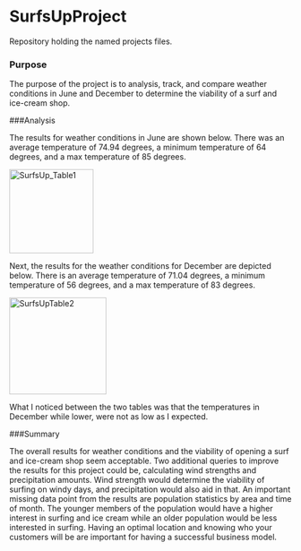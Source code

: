 # SurfsUpProject
Repository holding the named projects files.

### Purpose

  The purpose of the project is to analysis, track, and compare weather conditions in June and December to determine the viability of a surf and ice-cream shop.

###Analysis

The results for weather conditions in June are shown below. There was an average temperature of 74.94 degrees, a minimum temperature of 64 degrees, and a max temperature of 85 degrees.

<img width="150" alt="SurfsUp_Table1" src="https://user-images.githubusercontent.com/96558665/156974406-01d0f04f-d226-4013-864c-f436a8afa68f.png">

Next, the results for the weather conditions for December are depicted below. There is an average temperature of 71.04 degrees, a minimum temperature of 56 degrees, and a max     temperature of 83 degrees.

<img width="173" alt="SurfsUpTable2" src="https://user-images.githubusercontent.com/96558665/156974423-1192aa63-3d95-4085-92b1-3ea380f00230.png">

What I noticed between the two tables was that the temperatures in December while lower, were not as low as I expected.

###Summary
  
The overall results for weather conditions and the viability of opening a surf and ice-cream shop seem acceptable. Two additional queries to improve the results for this project   could be, calculating wind strengths and precipitation amounts. Wind strength would determine the viability of surfing on windy days, and precipitation would also aid in that. An important missing data point from the results are population statistics by area and time of month. The younger members of the population would have a higher interest in surfing and ice cream while an older population would be less interested in surfing. Having an optimal location and knowing who your customers will be are important for having a successful business model.
